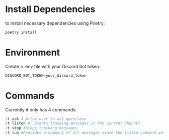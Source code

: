 # Install Dependencies
to install necessary dependencies using Poetry: 
```python
poetry install
```

# Environment
Create a .env file with your Discord bot token:
```python
DISCORD_BOT_TOKEN=your_discord_token
```

# Commands
Currently it only has 4 commands:
```python
/t ask # Allow user to ask questions
/t listen #  Starts tracking messages in the current channel
/t stop #Stops tracking messages
/t sum #Provides a summary of all messages since the listen command was used
```